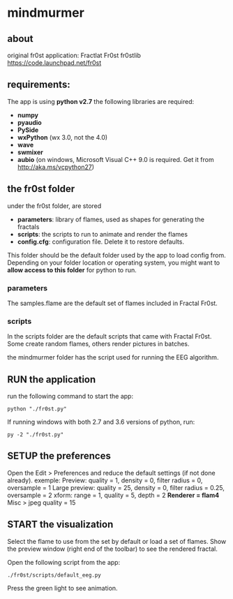 # mindmurmer
## about
original fr0st application: Fractlat Fr0st fr0stlib
https://code.launchpad.net/fr0st
## requirements:

The app is using **python v2.7**
the following libraries are required:
- **numpy**
- **pyaudio**
- **PySide**
- **wxPython** (wx 3.0, not the 4.0)
- **wave**
- **swmixer**
- **aubio** (on windows, Microsoft Visual C++ 9.0 is required. Get it from http://aka.ms/vcpython27)



## the fr0st folder

under the fr0st folder, are stored
- **parameters**: library of flames, used as shapes for generating the fractals
- **scripts**: the scripts to run to animate and render the flames
- **config.cfg**: configuration file. Delete it to restore defaults.

This folder should be the default folder used by the app to load config from.
Depending on your folder location or operating system, you might want to **allow access to this folder** for python to run.

### parameters
The samples.flame are the default set of flames included in Fractal Fr0st. 

### scripts
In the scripts folder are the default scripts that came with Fractal Fr0st.
Some create random flames, others render pictures in batches.

the mindmurmer folder has the script used for running the EEG algorithm.

## RUN the application

run the following command to start the app:
```
python "./fr0st.py"
``` 
If running windows with both 2.7 and 3.6 versions of python, run:
```
py -2 "./fr0st.py"
``` 

## SETUP the preferences

Open the Edit > Preferences and reduce the default settings (if not done already).
exemple:
Preview: quality = 1, density = 0, filter radius = 0, oversample = 1
Large preview: quality = 25, density = 0, filter radius = 0.25, oversample = 2
xform: range = 1, quality = 5, depth = 2
**Renderer = flam4**
Misc > jpeg quality = 15

## START the visualization

Select the flame to use from the set by default or load a set of flames.
Show the preview window (right end of the toolbar) to see the rendered fractal.

Open the following script from the app:
```
./fr0st/scripts/default_eeg.py
```
Press the green light to see animation.